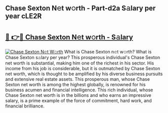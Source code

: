 ## Chase Sexton N𝚎t w𝚘rth - Part-d2a S𝚊lary per year cLE2R

# <h2><a href="http://gc0flt6.nevu.top/?p=Chase+Sexton">🔗 👉🔴 Chase Sexton N𝚎t w𝚘rth - S𝚊lary</a></h2>

[![Chase Sexton N𝚎t W𝚘rth](https://i.imgur.com/Oavwk0R.jpeg)](http://gc0flt6.nevu.top/?p=Chase+Sexton)
What is Chase Sexton n𝚎t w𝚘rth? What is Chase Sexton s𝚊lary per year?
This prosperous individual's Chase Sexton net worth is substantial, making him one of the richest in his sector. His income from his job is considerable, but it is outmatched by Chase Sexton net worth, which is thought to be amplified by his diverse business pursuits and extensive real estate assets. This prosperous man, whose Chase Sexton net worth is among the highest globally, is renowned for his business acumen and financial intelligence. This rich individual, whose Chase Sexton net worth is in the billions and who earns an impressive salary, is a prime example of the force of commitment, hard work, and financial brilliance.
